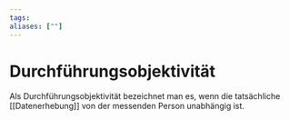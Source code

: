```yaml
---
tags:
aliases: [""]
---
```


# Durchführungsobjektivität
Als Durchführungsobjektivität bezeichnet man es, wenn die tatsächliche [[Datenerhebung]] von der messenden Person unabhängig ist.